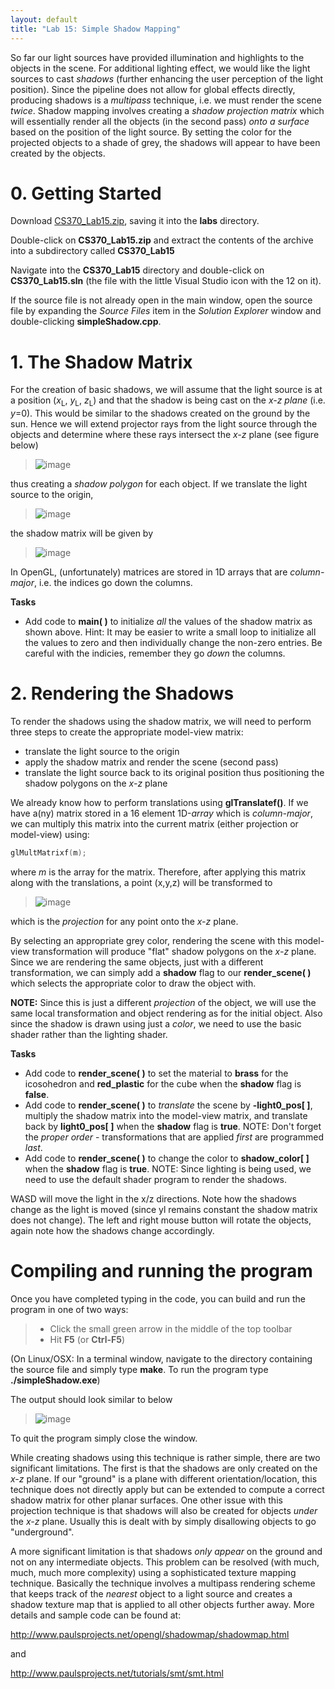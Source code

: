 ```yaml
---
layout: default
title: "Lab 15: Simple Shadow Mapping"
---
```


So far our light sources have provided illumination and highlights to the objects in the scene. For additional lighting effect, we would like the light sources to cast *shadows* (further enhancing the user perception of the light position). Since the pipeline does not allow for global effects directly, producing shadows is a *multipass* technique, i.e. we must render the scene *twice*. Shadow mapping involves creating a *shadow projection matrix* which will essentially render all the objects (in the second pass) *onto a surface* based on the position of the light source. By setting the color for the projected objects to a shade of grey, the shadows will appear to have been created by the objects.

0\. Getting Started
===================

Download [CS370\_Lab15.zip](src/CS370_Lab15.zip), saving it into the **labs** directory.

Double-click on **CS370\_Lab15.zip** and extract the contents of the archive into a subdirectory called **CS370\_Lab15**

Navigate into the **CS370\_Lab15** directory and double-click on **CS370\_Lab15.sln** (the file with the little Visual Studio icon with the 12 on it).

If the source file is not already open in the main window, open the source file by expanding the *Source Files* item in the *Solution Explorer* window and double-clicking **simpleShadow.cpp**.

1\. The Shadow Matrix
=====================

For the creation of basic shadows, we will assume that the light source is at a position (*x*<sub>L</sub>, *y*<sub>L</sub>, *z*<sub>L</sub>) and that the shadow is being cast on the *x-z plane* (i.e. *y*=0). This would be similar to the shadows created on the ground by the sun. Hence we will extend projector rays from the light source through the objects and determine where these rays intersect the *x-z* plane (see figure below)

> ![image](images/lab15/origShadow.png)

thus creating a *shadow polygon* for each object. If we translate the light source to the origin,

> ![image](images/lab15/finalShadow.png)

the shadow matrix will be given by

> ![image](images/lab15/ShadowMatrix.png)

In OpenGL, (unfortunately) matrices are stored in 1D arrays that are *column-major*, i.e. the indices go down the columns.

**Tasks**

-   Add code to **main( )** to initialize *all* the values of the shadow matrix as shown above. Hint: It may be easier to write a small loop to initialize all the values to zero and then individually change the non-zero entries. Be careful with the indicies, remember they go *down* the columns.

2\. Rendering the Shadows
=========================

To render the shadows using the shadow matrix, we will need to perform three steps to create the appropriate model-view matrix:

-   translate the light source to the origin
-   apply the shadow matrix and render the scene (second pass)
-   translate the light source back to its original position thus positioning the shadow polygons on the *x-z* plane

We already know how to perform translations using **glTranslatef()**. If we have a(ny) matrix stored in a 16 element 1D-*array* which is *column-major*, we can multiply this matrix into the current matrix (either projection or model-view) using:

```cpp
glMultMatrixf(m);
```

where *m* is the array for the matrix. Therefore, after applying this matrix along with the translations, a point (x,y,z) will be transformed to

> ![image](images/lab15/ShadowProj.png)

which is the *projection* for any point onto the *x-z* plane.

By selecting an appropriate grey color, rendering the scene with this model-view transformation will produce "flat" shadow polygons on the *x-z* plane. Since we are rendering the same objects, just with a different transformation, we can simply add a **shadow** flag to our **render\_scene( )** which selects the appropriate color to draw the object with.

**NOTE:** Since this is just a different *projection* of the object, we will use the same local transformation and object rendering as for the initial object. Also since the shadow is drawn using just a *color*, we need to use the basic shader rather than the lighting shader.

**Tasks**

-   Add code to **render\_scene( )** to set the material to **brass** for the icosohedron and **red\_plastic** for the cube when the **shadow** flag is **false**.
-   Add code to **render\_scene( )** to *translate* the scene by **-light0\_pos[ ]**, multiply the shadow matrix into the model-view matrix, and translate back by **light0\_pos[ ]** when the **shadow** flag is **true**. NOTE: Don't forget the *proper order* - transformations that are applied *first* are programmed *last*.
-   Add code to **render\_scene( )** to change the color to **shadow\_color[ ]** when the **shadow** flag is **true**. NOTE: Since lighting is being used, we need to use the default shader program to render the shadows.

WASD will move the light in the x/z directions. Note how the shadows change as the light is moved (since yl remains constant the shadow matrix does not change). The left and right mouse button will rotate the objects, again note how the shadows change accordingly.

Compiling and running the program
=================================

Once you have completed typing in the code, you can build and run the program in one of two ways:

> -   Click the small green arrow in the middle of the top toolbar
> -   Hit **F5** (or **Ctrl-F5**)

(On Linux/OSX: In a terminal window, navigate to the directory containing the source file and simply type **make**. To run the program type **./simpleShadow.exe**)

The output should look similar to below

> ![image](images/lab15/SimpleShadow.png)

To quit the program simply close the window.

While creating shadows using this technique is rather simple, there are two significant limitations. The first is that the shadows are only created on the *x-z* plane. If our "ground" is a plane with different orientation/location, this technique does not directly apply but can be extended to compute a correct shadow matrix for other planar surfaces. One other issue with this projection technique is that shadows will also be created for objects *under* the *x-z* plane. Usually this is dealt with by simply disallowing objects to go "underground".

A more significant limitation is that shadows *only appear* on the ground and not on any intermediate objects. This problem can be resolved (with much, much, much more complexity) using a sophisticated texture mapping technique. Basically the technique involves a multipass rendering scheme that keeps track of the *nearest* object to a light source and creates a shadow texture map that is applied to all other objects further away. More details and sample code can be found at:

[<http://www.paulsprojects.net/opengl/shadowmap/shadowmap.html>](http://www.paulsprojects.net/opengl/shadowmap/shadowmap.html)

and

[<http://www.paulsprojects.net/tutorials/smt/smt.html>](http://www.paulsprojects.net/tutorials/smt/smt.html)

